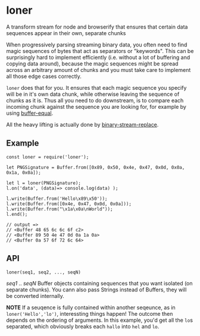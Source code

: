 loner
===
A transform stream for node and browserify that ensures that certain data sequences appear in their own, separate chunks

When progressively parsing streaming binary data, you often need to find magic sequences of bytes that act as separators or "keywords". This can be surprisingly hard to implement efficiently (i.e. without a lot of buffering and copying data around), because the magic sequences might be spread across an arbitrary amount of chunks and you must take care to implement all those edge cases correctly.

`loner` does that for you. It ensures that each magic sequence you specify will be in it's own data chunk, while otherwise leaving the sequence of chunks as it is. Thus all you need to do downstream, is to compare each incoming chunk against the sequence you are looking for, for example by using [buffer-equal](https://www.npmjs.com/package/buffer-equal).

All the heavy lifting is actually done by [binary-stream-replace](https://www.npmjs.com/package/binary-stream-replace).

## Example

```
const loner = require('loner');

let PNGSignature = Buffer.from([0x89, 0x50, 0x4e, 0x47, 0x0d, 0x0a, 0x1a, 0x0a]);

let l = loner(PNGSignature);
l.on('data', (data)=> console.log(data) );

l.write(Buffer.from('Hello\x89\x50'));
l.write(Buffer.from([0x4e, 0x47, 0x0d, 0x0a]));
l.write(Buffer.from("\x1a\x0a\nWorld"));
l.end();

// output =>
// <Buffer 48 65 6c 6c 6f c2>
// <Buffer 89 50 4e 47 0d 0a 1a 0a>
// <Buffer 0a 57 6f 72 6c 64>
```

## API

```
loner(seq1, seq2, ..., seqN)
```

*seq1* .. *seqN* Buffer objects containing sequences that you want isolated (on separate chunks). You cann also pass Strings instead of Buffers, they will be converted internally.

**NOTE** If a seuqence is fully contained within another seqeunce, as in `loner('Hello','lo')`, interessting things happen! The outcome then depends on the ordering of arguments. In this example, you'd get all the `lo`s separated, which obviously breaks each `hallo` into `hel` and `lo`.


